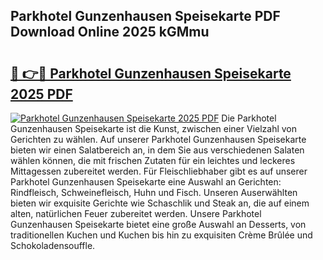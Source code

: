 ## Parkhotel Gunzenhausen Speisekarte PDF Download Online 2025 kGMmu

# <h2><a href="http://gc9m6n9.nevu.top/?p=Parkhotel+Gunzenhausen+Speisekarte">🔗 👉🔴 Parkhotel Gunzenhausen Speisekarte 2025 PDF</a></h2>

[![Parkhotel Gunzenhausen Speisekarte 2025 PDF](https://i.imgur.com/dBaPXMq.png)](http://gc9m6n9.nevu.top/?p=Parkhotel+Gunzenhausen+Speisekarte)
Die Parkhotel Gunzenhausen Speisekarte ist die Kunst, zwischen einer Vielzahl von Gerichten zu wählen. Auf unserer Parkhotel Gunzenhausen Speisekarte bieten wir einen Salatbereich an, in dem Sie aus verschiedenen Salaten wählen können, die mit frischen Zutaten für ein leichtes und leckeres Mittagessen zubereitet werden. Für Fleischliebhaber gibt es auf unserer Parkhotel Gunzenhausen Speisekarte eine Auswahl an Gerichten: Rindfleisch, Schweinefleisch, Huhn und Fisch. Unseren Auserwählten bieten wir exquisite Gerichte wie Schaschlik und Steak an, die auf einem alten, natürlichen Feuer zubereitet werden. Unsere Parkhotel Gunzenhausen Speisekarte bietet eine große Auswahl an Desserts, von traditionellen Kuchen und Kuchen bis hin zu exquisiten Crème Brûlée und Schokoladensouffle.
